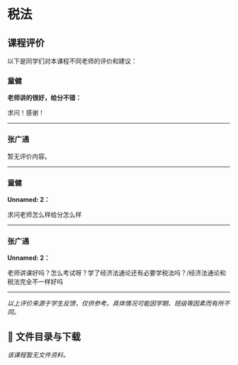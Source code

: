 # 税法

## 课程评价

以下是同学们对本课程不同老师的评价和建议：

### 童健

**老师讲的很好，给分不错：**

求问！感谢！

---

### 张广通

暂无评价内容。

---

### 童健

**Unnamed: 2：**

求问老师怎么样给分怎么样

---

### 张广通

**Unnamed: 2：**

老师讲课好吗？怎么考试呀？学了经济法通论还有必要学税法吗？/经济法通论和税法完全不一样好吗

---

*以上评价来源于学生反馈，仅供参考。具体情况可能因学期、班级等因素而有所不同。*
## 📄 文件目录与下载

_该课程暂无文件资料。_
